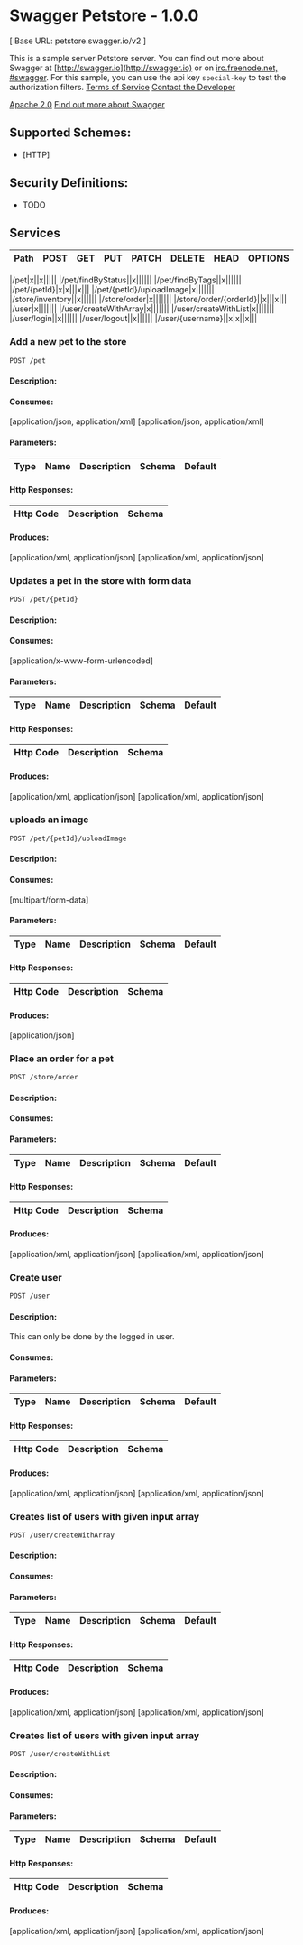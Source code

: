 # Swagger Petstore - 1.0.0
[ Base URL: petstore.swagger.io/v2 ]

This is a sample server Petstore server.  You can find out more about     Swagger at [http://swagger.io](http://swagger.io) or on [irc.freenode.net, #swagger](http://swagger.io/irc/).      For this sample, you can use the api key `special-key` to test the authorization     filters.
[Terms of Service](http://swagger.io/terms/)
[Contact the Developer](apiteam@swagger.io)


[Apache 2.0](http://www.apache.org/licenses/LICENSE-2.0.html)
[Find out more about Swagger](http://swagger.io)

## Supported Schemes:
- [HTTP]

## Security Definitions:
- TODO


## Services
| Path | POST | GET | PUT | PATCH | DELETE | HEAD | OPTIONS |
| ------ | ------ | ------ | ------ | ------ | ------ | ------ | ------ |

|/pet|x||x|||||
|/pet/findByStatus||x||||||
|/pet/findByTags||x||||||
|/pet/{petId}|x|x|||x|||
|/pet/{petId}/uploadImage|x|||||||
|/store/inventory||x||||||
|/store/order|x|||||||
|/store/order/{orderId}||x|||x|||
|/user|x|||||||
|/user/createWithArray|x|||||||
|/user/createWithList|x|||||||
|/user/login||x||||||
|/user/logout||x||||||
|/user/{username}||x|x||x|||




### Add a new pet to the store
```sh
POST /pet
```

#### Description:



#### Consumes:
[application/json, application/xml]
[application/json, application/xml]

#### Parameters:
| Type | Name | Description | Schema | Default |
| ------ | ------ | ------ | ------ | ------ |

#### Http Responses:
| Http Code | Description | Schema |
| ------ | ------ | ------ |

#### Produces: 
[application/xml, application/json]
[application/xml, application/json]











### Updates a pet in the store with form data
```sh
POST /pet/{petId}
```

#### Description:

#### Consumes:
[application/x-www-form-urlencoded]

#### Parameters:
| Type | Name | Description | Schema | Default |
| ------ | ------ | ------ | ------ | ------ |

#### Http Responses:
| Http Code | Description | Schema |
| ------ | ------ | ------ |

#### Produces: 
[application/xml, application/json]
[application/xml, application/json]





### uploads an image
```sh
POST /pet/{petId}/uploadImage
```

#### Description:



#### Consumes:
[multipart/form-data]

#### Parameters:
| Type | Name | Description | Schema | Default |
| ------ | ------ | ------ | ------ | ------ |

#### Http Responses:
| Http Code | Description | Schema |
| ------ | ------ | ------ |

#### Produces: 
[application/json]








### Place an order for a pet
```sh
POST /store/order
```

#### Description:



#### Consumes:

#### Parameters:
| Type | Name | Description | Schema | Default |
| ------ | ------ | ------ | ------ | ------ |

#### Http Responses:
| Http Code | Description | Schema |
| ------ | ------ | ------ |

#### Produces: 
[application/xml, application/json]
[application/xml, application/json]








### Create user
```sh
POST /user
```

#### Description:

This can only be done by the logged in user.

#### Consumes:

#### Parameters:
| Type | Name | Description | Schema | Default |
| ------ | ------ | ------ | ------ | ------ |

#### Http Responses:
| Http Code | Description | Schema |
| ------ | ------ | ------ |

#### Produces: 
[application/xml, application/json]
[application/xml, application/json]





### Creates list of users with given input array
```sh
POST /user/createWithArray
```

#### Description:



#### Consumes:

#### Parameters:
| Type | Name | Description | Schema | Default |
| ------ | ------ | ------ | ------ | ------ |

#### Http Responses:
| Http Code | Description | Schema |
| ------ | ------ | ------ |

#### Produces: 
[application/xml, application/json]
[application/xml, application/json]





### Creates list of users with given input array
```sh
POST /user/createWithList
```

#### Description:



#### Consumes:

#### Parameters:
| Type | Name | Description | Schema | Default |
| ------ | ------ | ------ | ------ | ------ |

#### Http Responses:
| Http Code | Description | Schema |
| ------ | ------ | ------ |

#### Produces: 
[application/xml, application/json]
[application/xml, application/json]











